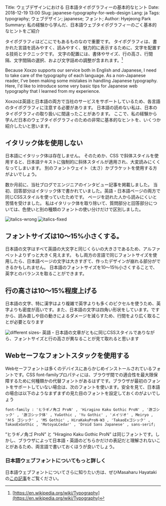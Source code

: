 Title: ウェブデザインにおける 日本語タイポグラフィーの基本的なヒント
Date: 2018-12-19 13:00
Slug: japanese-typography-for-web-design
Lang: ja
Tags: typography; ウェブデザイン; japanese; フォント;
Author: Hyejeong Park
Summary: 私の経験から学んだ、日本語ウェブタイポグラフィーのごく基本的なヒントをご紹介

タイポグラフィはどこにでもあるものなので重要です。
タイポグラフィは、書かれた言語を読みやすく、読みやすく、魅力的に表示するために、文字を配置する技術とテクニックです。 
文字の配置には、書体やサイズ、行の高さ、行間隔、文字間隔の選択、および文字詰めの調整が含まれます。[^1]

Because Xoxzo supports our service both in English and Japanese, I need to take care of the typography of each language. As a non-Japanese reader, I've been making some mistakes in handling Japanese typography. Here, I'd like to introduce some very basic tips for Japanese web typography that I learned from my experience.

Xoxzoは英語と日本語の両方で当社のサービスをサポートしているため、各言語のタイポグラフィに注意する必要があります。 
日本語の読めない私は、日本のタイポグラフィの取り扱いに間違ったことがあります。 
ここで、私の経験から学んだ日本のウェブタイポグラフィのための非常に基本的なヒントを、いくつか紹介したいと思います。


## イタリック体を使用しない

日本語にイタリック体は存在しません。
そのためか、CSS で斜体スタイルを使用すると、日本語テキストに強制的に斜体スタイルが適用され、大変読みにくくなってしまいます。
別のフォントウェイト（太さ）かブラケットを使用する方がよいでしょう。

数か月前に、当社ブログでエンジニアのインタビュー記事を掲載しました。
当初、回答部分はイタリック体で書かれていました。英語・日本語ページの両方で同じCSSスタイルを使っていたためです。
ページを訪れた人から読みにくいと苦情を受けました。
私はイタリック体を取り除いて、質問部分と回答部分については、色使いと別の種類のフォントの使い分けだけで区別しました。

![italics-wrong]({filename}/images/j-typo-01.png)
![italics-fixed]({filename}/images/j-typo-02.png)

## フォントサイズは10～15%小さくする。

日本語の文字はすべて英語の大文字と同じくらいの大きさであるため、アルファベットよりずっと大きく見えます。
もし両方の言語で同じフォントサイズを使用したら、日本語ページの文字は大きすぎて、作ったデザインが崩れる部分ができるかもしれません。
日本語のフォントサイズを10～15％小さくすることで、英字とのバランスを取ることができます。

## 行の高さは10～15%程度上げる

日本語の文字、特に漢字はより複雑で英字よりも多くのピクセルを使うため、英字よりも密度が高いです。また、日本語の文字は四角い形状をしています。ですから、読み直しや目の動きによるダメージを減らすため、行間をより広く取ることが必要となります

![different sizes]({filename}/images/j-typo-03.png)<span class="caption">- 英語・日本語の文章がともに同じCSSスタイルでありながら、フォントサイズと行の高さが異なることが見て取れると思います</a>

## Webセーフなフォントスタックを使用する

Webセーフフォントは多くのデバイスにあらかじめインストールされているフォントです。CSS font-familyプロパティには、ブラウザ間での適合性を最大限保障するために何種類かの代替フォントがあるはずです。ブラウザが最初のフォントをサポートしていない場合は、次のフォントを使います。安全を見て、日本語の場合は以下のようなまずまずの見た目のフォントを設定しておくのがよいでしょう

```
font-family : 'ヒラギノ角ゴ ProN' , 'Hiragino Kaku Gothic ProN' , '游ゴシック' , '游ゴシック体' , YuGothic , 'Yu Gothic' , 'メイリオ' , Meiryo , 'ＭＳ ゴシック' , 'MS Gothic' , HiraKakuProN-W3 , 'TakaoExゴシック' , TakaoExGothic , 'MotoyaLCedar' , 'Droid Sans Japanese' , sans-serif;
```

“ヒラギノ角ゴ ProN” と “Hiragino Kaku Gothic ProN” は同じフォントです。しかし、ブラウザによって日本語・英語のどちらかだけの表記だと理解されないことがあるため、両言語で書いておくほうが良いでしょう。

### 日本語ウェブフォントについてもっと詳しく

日本語ウェブフォントについてさらに知りたい方は、ぜひMasaharu Hayatakiの[この記事](http://hayataki-masaharu.jp/web-typography-in-japanese/)をご覧ください。

[^1]: [https://en.wikipedia.org/wiki/Typography](https://en.wikipedia.org/wiki/Typography)

